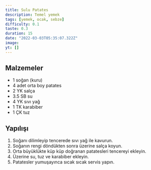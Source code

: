 ```yaml
---
title: Sulu Patates
description: Temel yemek
tags: [yemek, ocak, sebze]
difficulty: 0.1
taste: 0.3
duration: 15
date: "2022-03-03T05:35:07.322Z"
image:
yt: []
---
```


## Malzemeler

- 1 soğan (kuru)
- 4 adet orta boy patates
- 2 YK salça
- 3.5 SB su
- 4 YK sıvı yağ
- 1 TK karabiber
- 1 ÇK tuz

## Yapılışı

1. Soğanı dilimleyip tencerede sıvı yağ ile kavurun.
2. Soğanın rengi döndükten sonra üzerine salça koyun.
3. Orta büyüklükte küp küp doğranan patatesleri tencereyi ekleyin.
4. Üzerine su, tuz ve karabiber ekleyin.
5. Patatesler yumuşayınca sıcak sıcak servis yapın.
